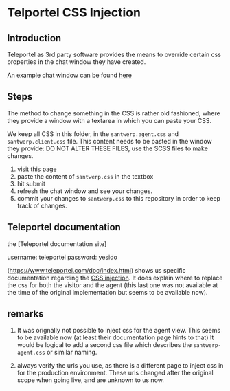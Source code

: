 # Telportel CSS Injection

## Introduction

Teleportel as 3rd party software provides the means to override certain css properties in the chat window they have created.

An example chat window can be found [here](https://talk.attendedbyhumans.com/tbv1/call_chat_design.php?agent=santwerp)


## Steps

The method to change something in the CSS is rather old fashioned, where they provide a window with a textarea in which you can paste your CSS.

We keep all CSS in this folder, in the `santwerp.agent.css` and `santwerp.client.css` file. This content needs to be pasted in the window they provide:
DO NOT ALTER THESE FILES, use the SCSS files to make changes.

1. visit this [page](https://talk.attendedbyhumans.com/tbv1/custom/?agent=santwerp)
1. paste the content of `santwerp.css` in the textbox
1. hit submit
1. refresh the chat window and see your changes.
1. commit your changes to `santwerp.css` to this repository in order to keep track of changes.

## Teleportel documentation

the [Teleportel documentation site]

username: teleportel
password: yesido

(https://www.teleportel.com/doc/index.html) shows us specific documentation regarding the [CSS injection](https://www.teleportel.com/doc/injectcss.html). It does explain where to replace the css for both the visitor and the agent (this last one was not available at the time of the original implementation but seems to be available now).

## remarks

1. It was orignally not possible to inject css for the agent view. This seems to be available now (at least their documentation page hints to that) It would be logical to add a second css file which describes the `santwerp-agent.css` or similar naming.

1. always verify the urls you use, as there is a different page to inject css in for the production environment. These urls changed after the original scope when going live, and are unknown to us now.